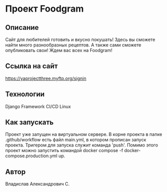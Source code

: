 # Проект Foodgram

## Описание

Сайт для любителей готовить и вкусно покушать! Здесь вы сможете найти много разнообразных рецептов. А также сами сможете опубликовать свои!
Ждем вас всех на Foodgram!

## Ссылка на сайт

https://yaprojectthree.myftp.org/signin

## Технологии

Django Framework
CI/CD
Linux

## Как запускать

Проект уже запущен на виртуальном сервере.
В корне проекта в папке .github/workflow есть файл main.yml, в котором прописан запуск проекта.
Тригером для запуска служит команда 'push'. 
Помимо этого проект можно запустить командой docker compose -f docker-compose.production.yml up.

## Автор

Владислав Александрович С.